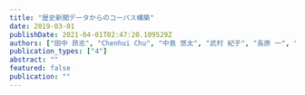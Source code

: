```yaml
---
title: "歴史新聞データからのコーパス構築"
date: 2019-03-01
publishDate: 2021-04-01T02:47:20.109529Z
authors: ["田中 昂志", "Chenhui Chu", "中島 悠太", "武村 紀子", "長原 一", "藤川 隆男"]
publication_types: ["4"]
abstract: ""
featured: false
publication: ""
---
```


